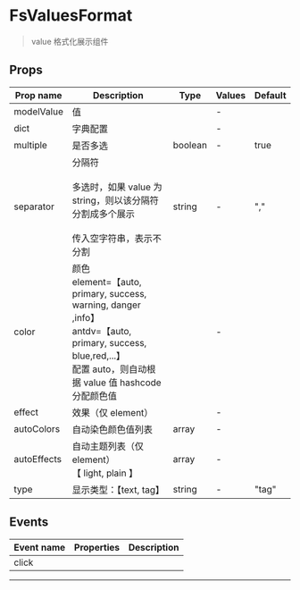 # FsValuesFormat

> value 格式化展示组件

## Props

| Prop name   | Description                                                                                                                                                               | Type    | Values | Default |
| ----------- | ------------------------------------------------------------------------------------------------------------------------------------------------------------------------- | ------- | ------ | ------- |
| modelValue  | 值                                                                                                                                                                        |         | -      |         |
| dict        | 字典配置                                                                                                                                                                  |         | -      |         |
| multiple    | 是否多选                                                                                                                                                                  | boolean | -      | true    |
| separator   | 分隔符<br/><br>多选时，如果 value 为 string，则以该分隔符分割成多个展示<br/><br>传入空字符串，表示不分割<br/>                                                             | string  | -      | ","     |
| color       | 颜色<br>element=【auto, primary, success, warning, danger ,info】<br>antdv=【auto, primary, success, blue,red,...】<br>配置 auto，则自动根据 value 值 hashcode 分配颜色值 |         | -      |         |
| effect      | 效果（仅 element）                                                                                                                                                        |         | -      |         |
| autoColors  | 自动染色颜色值列表                                                                                                                                                        | array   | -      |         |
| autoEffects | 自动主题列表（仅 element）<br>【 light, plain 】                                                                                                                          | array   | -      |         |
| type        | 显示类型：【text, tag】                                                                                                                                                   | string  | -      | "tag"   |

## Events

| Event name | Properties | Description |
| ---------- | ---------- | ----------- |
| click      |            |

---
